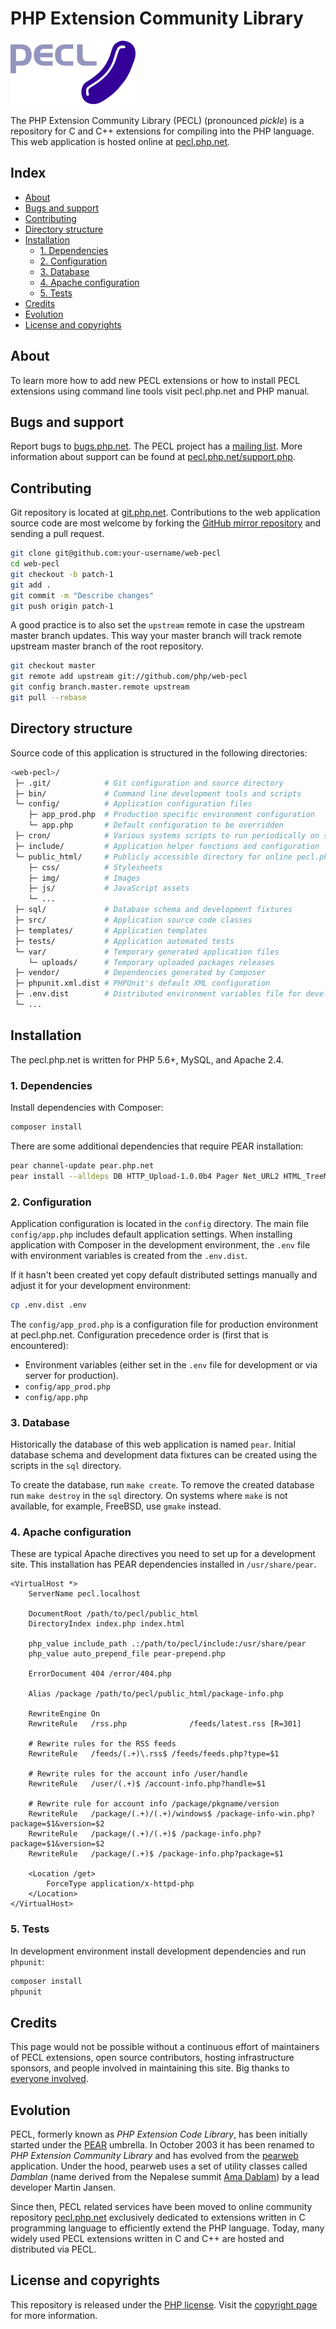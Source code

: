 # PHP Extension Community Library

[![PECL](/public_html/img/pecl.svg "PECL")](https://pecl.php.net)

The PHP Extension Community Library (PECL) (pronounced *pickle*) is a repository
for C and C++ extensions for compiling into the PHP language. This web application
is hosted online at [pecl.php.net](https://pecl.php.net).

## Index

* [About](#about)
* [Bugs and support](#bugs-and-support)
* [Contributing](#contributing)
* [Directory structure](#directory-structure)
* [Installation](#installation)
  * [1. Dependencies](#1-dependencies)
  * [2. Configuration](#2-configuration)
  * [3. Database](#3-database)
  * [4. Apache configuration](#4-apache-configuration)
  * [5. Tests](#5-tests)
* [Credits](#credits)
* [Evolution](#evolution)
* [License and copyrights](#license-and-copyrights)

## About

To learn more how to add new PECL extensions or how to install PECL extensions
using command line tools visit pecl.php.net and PHP manual.

## Bugs and support

Report bugs to [bugs.php.net](https://bugs.php.net/report.php). The PECL project
has a [mailing list](http://news.php.net/php.pecl.dev). More information about
support can be found at [pecl.php.net/support.php](https://pecl.php.net/support.php).

## Contributing

Git repository is located at [git.php.net](https://git.php.net/?p=web/pecl.git).
Contributions to the web application source code are most welcome by forking the
[GitHub mirror repository](https://github.com/php/web-pecl) and sending a pull
request.

```bash
git clone git@github.com:your-username/web-pecl
cd web-pecl
git checkout -b patch-1
git add .
git commit -m "Describe changes"
git push origin patch-1
```

A good practice is to also set the `upstream` remote in case the upstream master
branch updates. This way your master branch will track remote upstream master
branch of the root repository.

```bash
git checkout master
git remote add upstream git://github.com/php/web-pecl
git config branch.master.remote upstream
git pull --rebase
```

## Directory structure

Source code of this application is structured in the following directories:

```bash
<web-pecl>/
 ├─ .git/            # Git configuration and source directory
 ├─ bin/             # Command line development tools and scripts
 └─ config/          # Application configuration files
    ├─ app_prod.php  # Production specific environment configuration
    └─ app.php       # Default configuration to be overridden
 ├─ cron/            # Various systems scripts to run periodically on server
 ├─ include/         # Application helper functions and configuration
 └─ public_html/     # Publicly accessible directory for online pecl.php.net
    ├─ css/          # Stylesheets
    ├─ img/          # Images
    ├─ js/           # JavaScript assets
    └─ ...
 ├─ sql/             # Database schema and development fixtures
 ├─ src/             # Application source code classes
 ├─ templates/       # Application templates
 ├─ tests/           # Application automated tests
 └─ var/             # Temporary generated application files
    └─ uploads/      # Temporary uploaded packages releases
 ├─ vendor/          # Dependencies generated by Composer
 ├─ phpunit.xml.dist # PHPUnit's default XML configuration
 ├─ .env.dist        # Distributed environment variables file for development
 └─ ...
```

## Installation

The pecl.php.net is written for PHP 5.6+, MySQL, and Apache 2.4.

### 1. Dependencies

Install dependencies with Composer:

```bash
composer install
```

There are some additional dependencies that require PEAR installation:

```bash
pear channel-update pear.php.net
pear install --alldeps DB HTTP_Upload-1.0.0b4 Pager Net_URL2 HTML_TreeMenu
```

### 2. Configuration

Application configuration is located in the `config` directory. The main file
`config/app.php` includes default application settings. When installing
application with Composer in the development environment, the `.env` file with
environment variables is created from the `.env.dist`.

If it hasn't been created yet copy default distributed settings manually and
adjust it for your development environment:

```bash
cp .env.dist .env
```

The `config/app_prod.php` is a configuration file for production environment at
pecl.php.net. Configuration precedence order is (first that is encountered):

* Environment variables (either set in the `.env` file for development or via
  server for production).
* `config/app_prod.php`
* `config/app.php`

### 3. Database

Historically the database of this web application is named `pear`. Initial
database schema and development data fixtures can be created using the scripts
in the `sql` directory.

To create the database, run `make create`. To remove the created database run
`make destroy` in the `sql` directory. On systems where `make` is not available,
for example, FreeBSD, use `gmake` instead.

### 4. Apache configuration

These are typical Apache directives you need to set up for a development site.
This installation has PEAR dependencies installed in `/usr/share/pear`.

```apacheconf
<VirtualHost *>
    ServerName pecl.localhost

    DocumentRoot /path/to/pecl/public_html
    DirectoryIndex index.php index.html

    php_value include_path .:/path/to/pecl/include:/usr/share/pear
    php_value auto_prepend_file pear-prepend.php

    ErrorDocument 404 /error/404.php

    Alias /package /path/to/pecl/public_html/package-info.php

    RewriteEngine On
    RewriteRule   /rss.php              /feeds/latest.rss [R=301]

    # Rewrite rules for the RSS feeds
    RewriteRule   /feeds/(.+)\.rss$ /feeds/feeds.php?type=$1

    # Rewrite rules for the account info /user/handle
    RewriteRule   /user/(.+)$ /account-info.php?handle=$1

    # Rewrite rule for account info /package/pkgname/version
    RewriteRule   /package/(.+)/(.+)/windows$ /package-info-win.php?package=$1&version=$2
    RewriteRule   /package/(.+)/(.+)$ /package-info.php?package=$1&version=$2
    RewriteRule   /package/(.+)$ /package-info.php?package=$1

    <Location /get>
        ForceType application/x-httpd-php
    </Location>
</VirtualHost>
```

### 5. Tests

In development environment install development dependencies and run `phpunit`:

```bash
composer install
phpunit
```

## Credits

This page would not be possible without a continuous effort of maintainers of
PECL extensions, open source contributors, hosting infrastructure sponsors, and
people involved in maintaining this site. Big thanks to
[everyone involved](https://pecl.php.net/credits.php).

## Evolution

PECL, formerly known as *PHP Extension Code Library*, has been initially started
under the [PEAR](https://pear.php.net) umbrella. In October 2003 it has been
renamed to *PHP Extension Community Library* and has evolved from the
[pearweb](https://github.com/pear/pearweb) application. Under the hood, pearweb
uses a set of utility classes called *Damblan* (name derived from the
Nepalese summit [Ama Dablam](https://www.summitpost.org/ama-dablam/150234)) by a
lead developer Martin Jansen.

Since then, PECL related services have been moved to online community repository
[pecl.php.net](https://pecl.php.net/) exclusively dedicated to extensions written
in C programming language to efficiently extend the PHP language. Today, many
widely used PECL extensions written in C and C++ are hosted and distributed via
PECL.

## License and copyrights

This repository is released under the [PHP license](LICENSE). Visit the
[copyright page](https://pecl.php.net/copyright.php) for more information.
